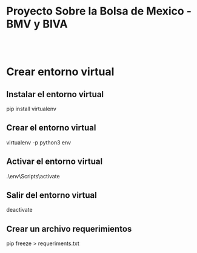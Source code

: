 # Proyecto Sobre la Bolsa de Mexico - BMV y BIVA
<br><br>

# Crear entorno virtual
## Instalar el entorno virtual
pip install virtualenv

## Crear el entorno virtual
virtualenv -p python3 env  

## Activar el entorno virtual
.\env\Scripts\activate

## Salir del entorno virtual
deactivate

## Crear un archivo requerimientos 
pip freeze > requeriments.txt


